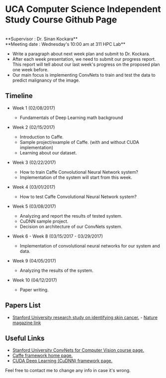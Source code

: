 # UCA Computer Science Independent Study Course Github Page
<br>
**Supervisor : Dr. Sinan Kockara**
<br>
**Meeting date : Wednesday's 10:00 am at 311 HPC Lab**

 - Write a paragraph about next week plan and submit to Dr. Kockara.
 - After each week presentation, we need to submit our progress report. This report will tell about our last week's progress on the proposed plan one week before.
 - Our main focus is implementing ConvNets to train and test the data to predict malignancy of the image.


 ## Timeline


 - Week 1 (02/08/2017)
	- Fundamentals of Deep Learning math background

 - Week 2 (02/15/2017)
	- Introduction to Caffe.
	- Sample project/example of Caffe. (with and without CUDA implementation)
	- Learning about our dataset. 

 - Week 3 (02/22/2017)
	- How to train Caffe Convolutional Neural Network system?
	- Implementation of the system will start from this week.

 - Week 4 (03/01/2017)
	- How to test Caffe Convolutional Neural Network system?

 - Week 5 (03/08/2017)
	- Analyzing and report the results of tested system. 
	- CuDNN sample project.
	- Decision on architecture of our ConvNets system.

 - Week 6 - Week 8 (03/15/2017 - 03/29/2017)
	- Implementation of convolutional neural networks for our system and data.

 - Week 9 (04/05/2017)
	- Analyzing the results of the system.

 - Week 10 (04/12/2017)
	- Paper writing.

 ## Papers List
 - [Stanford University research study on identifying skin cancer.](http://news.stanford.edu/2017/01/25/artificial-intelligence-used-identify-skin-cancer/) - [Nature magazine link](http://www.nature.com/nature/journal/v542/n7639/pdf/nature21056.pdf)

 ## Useful Links
 - [Stanford University ConvNets for Computer Vision course page.](http://cs231n.stanford.edu/)
 - [Caffe framework home page.](http://caffe.berkeleyvision.org/)
 - [CUDA Deep Learning (CuDNN) framework page.](https://developer.nvidia.com/cudnn)


Feel free to contact me to change any info in case it's wrong.